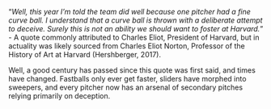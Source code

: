 “_Well, this year I’m told the team did well because one pitcher had a fine curve ball. I understand that a curve ball is thrown with a deliberate attempt to deceive. Surely this is not an ability we should want to foster at Harvard._” - A quote commonly attributed to Charles Eliot, President of Harvard, but in actuality was likely sourced from Charles Eliot Norton, Professor of the History of Art at Harvard (Hershberger, 2017).

Well, a good century has passed since this quote was first said, and times have changed. Fastballs only ever get faster, sliders have morphed into sweepers, and every pitcher now has an arsenal of secondary pitches relying primarily on deception.
